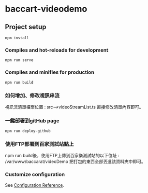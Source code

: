 # baccart-videodemo

## Project setup
```
npm install
```

### Compiles and hot-reloads for development
```
npm run serve
```

### Compiles and minifies for production
```
npm run build
```
### 如何增加、修改視訊串流
視訊流清單檔案位置 : src-->videoStreamList.ts
直接修改清單內容即可。
### 一鍵部署到gitHub page
```
npm run deploy-github
```
### 使用FTP部署到百家測試站點上
npm run build後，使用FTP上傳到百家樂測試站的以下位址 : 
/var/www/baccarat/videoDemo
把打包的東西全部丟進該資料夾中即可。


### Customize configuration
See [Configuration Reference](https://cli.vuejs.org/config/).


